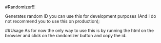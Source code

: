 #Randomizer!!!

Generates random ID you can use this for development purposes (And I do not recommend you to use this on production);

##Usage
As for now the only way to use this is by running the html on the browser and click on the randomizer button and copy the id.
